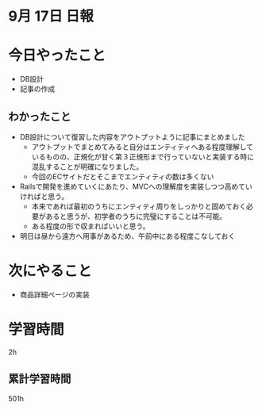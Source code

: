 #  9月 17日 日報

# 今日やったこと
* DB設計
* 記事の作成
##  わかったこと
* DB設計について復習した内容をアウトプットように記事にまとめました
  * アウトプットでまとめてみると自分はエンティティへある程度理解しているものの、正規化が甘く第３正規形まで行っていないと実装する時に混乱することが明確になりました。
  * 今回のECサイトだとそこまでエンティティの数は多くない
* Railsで開発を進めていくにあたり、MVCへの理解度を実装しつつ高めていければと思う。
  * 本来であれば最初のうちにエンティティ周りをしっかりと固めておく必要があると思うが、初学者のうちに完璧にすることは不可能。
  * ある程度の形で収まればいいと思う。
* 明日は昼から遠方へ用事があるため、午前中にある程度こなしておく
# 次にやること

* 商品詳細ページの実装
#  学習時間
2h

##  累計学習時間
501h


